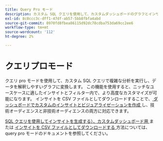 ```yaml
---
title: Query Pro モード
description: カスタム SQL クエリを使用して、カスタムダッシュボードのグラフとインサイトを生成します。
exl-id: 8c0ccc3c-dff1-47df-ab57-5bb8fbfa4abd
source-git-commit: 0970fd8fbea86115d92dc78cdba753da69cc2ee6
workflow-type: tm+mt
source-wordcount: '112'
ht-degree: 2%

---
```


# クエリプロモード

クエリ pro モードを使用して、カスタム SQL クエリで複雑な分析を実行し、データを解釈しやすいグラフに変換します。 この機能を使用すると、ニッチなユースケースに適したインサイトとフィルター内で、より高度なカスタマイズが可能になります。 インサイトを CSV ファイルとしてダウンロードすることで、[ ダッシュボードでカスタムのインサイトとビジュアライゼーションを作成 ](../../../dashboards/data-distiller/sql-insights/overview.md) し、技術オーディエンスと非技術オーディエンスの両方に対応できます。

[SQL クエリを使用してインサイトを生成する）、カスタムダッシュボード用 ](../../../dashboards/data-distiller/query-pro-mode/overview.md) または [ インサイトを CSV ファイルとしてダウンロードする ](../../../dashboards/data-distiller/query-pro-mode/view-more.md#download-csv) 方法については、query pro モードのドキュメントを参照してください。
